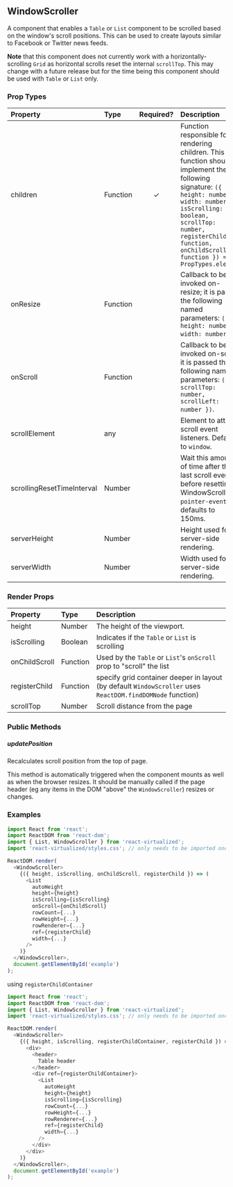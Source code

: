 ## WindowScroller

A component that enables a `Table` or `List` component to be scrolled based on the window's scroll positions.
This can be used to create layouts similar to Facebook or Twitter news feeds.

**Note** that this component does not currently work with a horizontally-scrolling `Grid` as horizontal scrolls reset the internal `scrollTop`.
This may change with a future release but for the time being this component should be used with `Table` or `List` only.

### Prop Types

| Property                   | Type     | Required? | Description                                                                                                                                                                                                                                                |
| :------------------------- | :------- | :-------: | :--------------------------------------------------------------------------------------------------------------------------------------------------------------------------------------------------------------------------------------------------------- |
| children                   | Function |     ✓     | Function responsible for rendering children. This function should implement the following signature: `({ height: number, width: number, isScrolling: boolean, scrollTop: number, registerChild: function, onChildScroll: function }) => PropTypes.element` |
| onResize                   | Function |           | Callback to be invoked on-resize; it is passed the following named parameters: `({ height: number, width: number })`.                                                                                                                                      |
| onScroll                   | Function |           | Callback to be invoked on-scroll; it is passed the following named parameters: `({ scrollTop: number, scrollLeft: number })`.                                                                                                                              |
| scrollElement              | any      |           | Element to attach scroll event listeners. Defaults to `window`.                                                                                                                                                                                            |
| scrollingResetTimeInterval | Number   |           | Wait this amount of time after the last scroll event before resetting WindowScroller `pointer-events`; defaults to 150ms.                                                                                                                                  |
| serverHeight               | Number   |           | Height used for server-side rendering.                                                                                                                                                                                                                     |
| serverWidth                | Number   |           | Width used for server-side rendering.                                                                                                                                                                                                                      |

### Render Props

| Property      | Type     | Description                                                                                                |
| :------------ | :------- | :--------------------------------------------------------------------------------------------------------- |
| height        | Number   | The height of the viewport.                                                                                |
| isScrolling   | Boolean  | Indicates if the `Table` or `List` is scrolling                                                            |
| onChildScroll | Function | Used by the `Table` or `List`'s `onScroll` prop to "scroll" the list                                       |
| registerChild | Function | specify grid container deeper in layout (by default `WindowScroller` uses `ReactDOM.findDOMNode` function) |
| scrollTop     | Number   | Scroll distance from the page                                                                              |


### Public Methods

##### updatePosition

Recalculates scroll position from the top of page.

This method is automatically triggered when the component mounts as well as when the browser resizes. It should be manually called if the page header (eg any items in the DOM "above" the `WindowScroller`) resizes or changes.

### Examples

```javascript
import React from 'react';
import ReactDOM from 'react-dom';
import { List, WindowScroller } from 'react-virtualized';
import 'react-virtualized/styles.css'; // only needs to be imported once

ReactDOM.render(
  <WindowScroller>
    {({ height, isScrolling, onChildScroll, registerChild }) => (
      <List
        autoHeight
        height={height}
        isScrolling={isScrolling}
        onScroll={onChildScroll}
        rowCount={...}
        rowHeight={...}
        rowRenderer={...}
        ref={registerChild}
        width={...}
      />
    )}
  </WindowScroller>,
  document.getElementById('example')
);
```

using `registerChildContainer`

```javascript
import React from 'react';
import ReactDOM from 'react-dom';
import { List, WindowScroller } from 'react-virtualized';
import 'react-virtualized/styles.css'; // only needs to be imported once

ReactDOM.render(
  <WindowScroller>
    {({ height, isScrolling, registerChildContainer, registerChild }) => (
      <div>
        <header>
          Table header
        </header>
        <div ref={registerChildContainer}>
          <List
            autoHeight
            height={height}
            isScrolling={isScrolling}
            rowCount={...}
            rowHeight={...}
            rowRenderer={...}
            ref={registerChild}
            width={...}
          />
        </div>
      </div>
    )}
  </WindowScroller>,
  document.getElementById('example')
);
```
